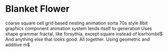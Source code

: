# Blanket Flower

coarse square cell grid based nesting animation
sorta 70s style 8bit graphics
component animation system lends itself to generation
Uses shape grammar fractal, like forsythia, except square instead of kisrhombil$
And anything else that looks good. All together. Using geometric and additive m$



